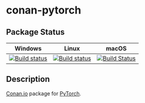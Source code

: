 # conan-pytorch

## Package Status

| Windows | Linux | macOS |
|:-------:|:-----:|:-----:|
|[![Build status](https://ci.appveyor.com/api/projects/status/si6omqku6vtmc6fn/branch/testing%2F1.7.1?svg=true)](https://ci.appveyor.com/project/SpaceIm/conan-pytorch)|[![Build status](https://github.com/SpaceIm/conan-pytorch/workflows/.github/workflows/conan.yml/badge.svg?branch=testing%2F1.7.1)](https://github.com/SpaceIm/conan-pytorch/actions?query=branch%3Atesting%2F1.7.1)|[![Build Status](https://travis-ci.com/SpaceIm/conan-pytorch.svg?branch=testing%2F1.7.1)](https://travis-ci.com/SpaceIm/conan-pytorch)|

## Description

[Conan.io](https://conan.io) package for [PyTorch](https://pytorch.org).

